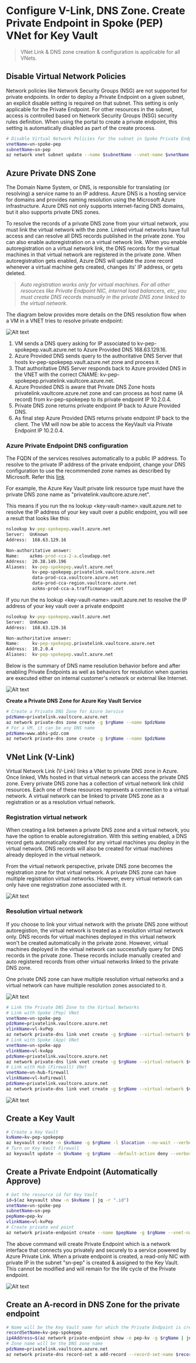 # Configure V-Link, DNS Zone. Create Private Endpoint in Spoke (PEP) VNet for Key Vault

> VNet Link & DNS zone creation & configuration is applicable for all VNets.

## Disable Virtual Network Policies
Network policies like Network Security Groups (NSG) are not supported for private endpoints. In order to deploy a Private Endpoint on a given subnet, an explicit disable setting is required on that subnet. This setting is only applicable for the Private Endpoint. For other resources in the subnet, access is controlled based on Network Security Groups (NSG) security rules definition. When using the portal to create a private endpoint, this setting is automatically disabled as part of the create process.
```bash
# Disable Virtual Network Policies for the subnet in Spoke Private Endpoint VNet
vnetName=vn-spoke-pep
subnetName=sn-pep
az network vnet subnet update --name $subnetName --vnet-name $vnetName -g $rgName --disable-private-endpoint-network-policies true
```
## Azure Private DNS Zone
The Domain Name System, or DNS, is responsible for translating (or resolving) a service name to an IP address. Azure DNS is a hosting service for domains and provides naming resolution using the Microsoft Azure infrastructure. Azure DNS not only supports internet-facing DNS domains, but it also supports private DNS zones.

To resolve the records of a private DNS zone from your virtual network, you must link the virtual network with the zone. Linked virtual networks have full access and can resolve all DNS records published in the private zone. You can also enable autoregistration on a virtual network link. When you enable autoregistration on a virtual network link, the DNS records for the virtual machines in that virtual network are registered in the private zone. When autoregistration gets enabled, Azure DNS will update the zone record whenever a virtual machine gets created, changes its' IP address, or gets deleted.

> *Auto registration works only for virtual machines. For all other resources like Private Endpoint NIC, internal load balancers, etc, you must create DNS records manually in the private DNS zone linked to the virtual network.*

The diagram below provides more details on the DNS resolution flow when a VM in a VNET tries to resolve private endpoint:

![Alt text](../images/dns-pep.png)

1. VM sends a DNS query asking for IP associated to kv-pep-spokepep.vault.azure.net to Azure Provided DNS 168.63.129.16.
2. Azure Provided DNS sends query to the authoritative DNS Server that hosts kv-pep-spokepep.vault.azure.net zone and process it.
3. That authoritative DNS Server responds back to Azure provided DNS in the VNET with the correct CNAME: kv-pep-spokepep.privatelink.vaultcore.azure.net.
4. Azure Provided DNS is aware that Private DNS Zone hosts privatelink.vaultcore.azure.net zone and can process as host name (A record) from kv-pep-spokepep to its private endpoint IP 10.2.0.4.
5. Private DNS zone returns private endpoint IP back to Azure Provided DNS.
6. As final step Azure Provided DNS returns private endpoint IP back to the client. The VM will now be able to access the KeyVault via Private Endpoint IP 10.2.0.4.

### Azure Private Endpoint DNS configuration
The FQDN of the services resolves automatically to a public IP address. To resolve to the private IP address of the private endpoint, change your DNS configuration to use the recommended zone names as described by Microsoft. Refer this [link](https://docs.microsoft.com/en-us/azure/private-link/private-endpoint-dns#azure-services-dns-zone-configuration)

For example, the Azure Key Vault private link resource type must have the private DNS zone name as "privatelink.vaultcore.azure.net". 

This means if you run the ns lookup \<key-vault-name>.vault.azure.net to resolve the IP address of your key vault over a public endpoint, you will see a result that looks like this:

```cmd
nslookup kv-pep-spokepep.vault.azure.net
Server:  UnKnown
Address:  168.63.129.16

Non-authoritative answer:
Name:    azkms-prod-cca-2-a.cloudapp.net
Address:  20.38.149.196
Aliases:  kv-pep-spokepep.vault.azure.net
          kv-pep-spokepep.privatelink.vaultcore.azure.net
          data-prod-cca.vaultcore.azure.net
          data-prod-cca-region.vaultcore.azure.net
          azkms-prod-cca-a.trafficmanager.net
```
If you run the ns lookup \<key-vault-name>.vault.azure.net to resolve the IP address of your key vault over a private endpoint
```cmd
nslookup kv-pep-spokepep.vault.azure.net
Server:  UnKnown
Address:  168.63.129.16

Non-authoritative answer:
Name:     kv-pep-spokepep.privatelink.vaultcore.azure.net
Address:  10.2.0.4
Aliases:  kv-pep-spokepep.vault.azure.net
```
Below is the summary of DNS name resolution behavior before and after enabling Private Endpoints as well as behaviors for resolution when queries are executed either on internal customer's network or external like Internet.

![Alt text](../images/privatelink-dns.png)

**Create a Private DNS Zone for Azure Key Vault Service**
```bash
# Create a Private DNS Zone for Azure Service
pdzName=privatelink.vaultcore.azure.net
az network private-dns zone create -g $rgName --name $pdzName
# For a VM, it can be any DNS name
pdzName=www.abhi-pdz.com
az network private-dns zone create -g $rgName --name $pdzName
```
## VNet Link (V-Link)
Virtual Network Link (V-Link) links a VNet to private DNS zone in Azure. Once linked, VMs hosted in that virtual network can access the private DNS zone. Every private DNS zone has a collection of virtual network link child resources. Each one of these resources represents a connection to a virtual network. A virtual network can be linked to private DNS zone as a registration or as a resolution virtual network.

### Registration virtual network
When creating a link between a private DNS zone and a virtual network, you have the option to enable autoregistration. With this setting enabled, a DNS record gets automatically created for any virtual machines you deploy in the virtual network. DNS records will also be created for virtual machines already deployed in the virtual network.

From the virtual network perspective, private DNS zone becomes the registration zone for that virtual network. A private DNS zone can have multiple registration virtual networks. However, every virtual network can only have one registration zone associated with it.

![Alt text](../images/registered-vnet.png)

### Resolution virtual network
If you choose to link your virtual network with the private DNS zone without autoregistion, the virtual network is treated as a resolution virtual network only. DNS records for virtual machines deployed in this virtual network won't be created automatically in the private zone. However, virtual machines deployed in the virtual network can successfully query for DNS records in the private zone. These records include manually created and auto registered records from other virtual networks linked to the private DNS zone.

One private DNS zone can have multiple resolution virtual networks and a virtual network can have multiple resolution zones associated to it.

![Alt text](../images/resolved-vnet.png)

```bash
# Link the Private DNS Zone to the Virtual Networks
# Link with Spoke (Pep) VNet
vnetName=vn-spoke-pep
pdzName=privatelink.vaultcore.azure.net
vlinkName=vl-kvPep
az network private-dns link vnet create -g $rgName --virtual-network $vnetName --zone-name $pdzName --name $vlinkName --registration-enabled true
# Link with Spoke (App) VNet 
vnetName=vn-spoke-app
vlinkName=vl-kvApp
pdzName=privatelink.vaultcore.azure.net
az network private-dns link vnet create -g $rgName --virtual-network $vnetName --zone-name $pdzName --name $vlinkName --registration-enabled true
# Link with Hub (Firewall) VNet
vnetName=vn-hub-firewall
vlinkName=vl-kvFirewall
pdzName=privatelink.vaultcore.azure.net
az network private-dns link vnet create -g $rgName --virtual-network $vnetName --zone-name $pdzName --name $vlinkName --registration-enabled true
```

![Alt text](../images/vlink-dns.png)
## Create a Key Vault
```bash
# Create a Key Vault
kvName=kv-pep-spokepep
az keyvault create -n $kvName -g $rgName -l $location --no-wait --verbose
# Turn on Key Vault Firewall
az keyvault update -n $kvName -g $rgName --default-action deny --verbose
```
## Create a Private Endpoint (Automatically Approve)
```bash
# Get the resource id for Key Vault
id=$(az keyvault show -n $kvName | jq -r ".id")
vnetName=vn-spoke-pep
subnetName=sn-pep
pepName=pep-kv
vlinkName=vl-kvPep
# Create private end point
az network private-endpoint create --name $pepName -g $rgName --vnet-name $vnetName --subnet $subnetName --private-connection-resource-id $id --group-id vault --connection-name $vlinkName -l $location
```
The above command will create Private Endpoint which is a network interface that connects you privately and securely to a service powered by Azure Private Link. When a private endpoint is created, a read-only NIC with private IP in the subnet "sn-pep" is created & assigned to the Key Vault. This cannot be modified and will remain for the life cycle of the Private endpoint.

![Alt text](../images/pep.png)

## Create an A-record in DNS Zone for the private endpoint
```bash
# Name will be the Key Vault name for which the Private Endpoint is created
recordSetName=kv-pep-spokepep
ip4Address=$(az network private-endpoint show -n pep-kv -g $rgName | jq -r '.customDnsConfigs[].ipAddresses[]')
# Zone name will be the DNS zone name
pdzName=privatelink.vaultcore.azure.net
az network private-dns record-set a add-record --record-set-name $recordSetName -g $rgName --ipv4-address $ip4Address --zone-name $pdzName
```